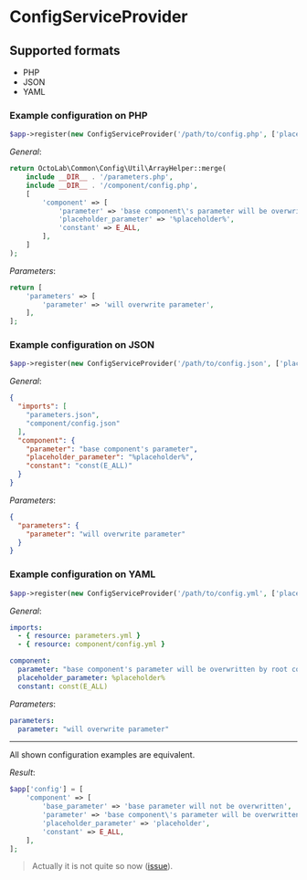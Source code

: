 # ConfigServiceProvider

## Supported formats

* PHP
* JSON
* YAML

### Example configuration on PHP

```php
$app->register(new ConfigServiceProvider('/path/to/config.php', ['placeholder' => 'placeholder']));
```

_General_:

```php
return OctoLab\Common\Config\Util\ArrayHelper::merge(
    include __DIR__ . '/parameters.php',
    include __DIR__ . '/component/config.php',
    [
        'component' => [
            'parameter' => 'base component\'s parameter will be overwritten by root config',
            'placeholder_parameter' => '%placeholder%',
            'constant' => E_ALL,
        ],
    ]
);
```

_Parameters_:

```php
return [
    'parameters' => [
        'parameter' => 'will overwrite parameter',
    ],
];
```

### Example configuration on JSON

```php
$app->register(new ConfigServiceProvider('/path/to/config.json', ['placeholder' => 'placeholder']));
```

_General_:

```json
{
  "imports": [
    "parameters.json",
    "component/config.json"
  ],
  "component": {
    "parameter": "base component's parameter",
    "placeholder_parameter": "%placeholder%",
    "constant": "const(E_ALL)"
  }
}
```

_Parameters_:

```json
{
  "parameters": {
    "parameter": "will overwrite parameter"
  }
}
```

### Example configuration on YAML

```php
$app->register(new ConfigServiceProvider('/path/to/config.yml', ['placeholder' => 'placeholder']));
```

_General_:

```yml
imports:
  - { resource: parameters.yml }
  - { resource: component/config.yml }

component:
  parameter: "base component's parameter will be overwritten by root config"
  placeholder_parameter: %placeholder%
  constant: const(E_ALL)
```

_Parameters_:

```yml
parameters:
  parameter: "will overwrite parameter"
```

---

All shown configuration examples are equivalent.

_Result_:

```php
$app['config'] = [
    'component' => [
        'base_parameter' => 'base parameter will not be overwritten',
        'parameter' => 'base component\'s parameter will be overwritten by root config',
        'placeholder_parameter' => 'placeholder',
        'constant' => E_ALL,
    ],
];
```

> Actually it is not quite so now ([issue](https://github.com/kamilsk/Common/issues/22)).
